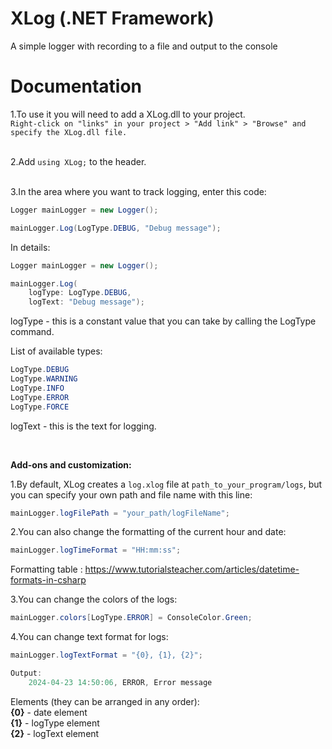 # XLog (.NET Framework)
A simple logger with recording to a file and output to the console

# Documentation
1.To use it you will need to add a XLog.dll to your project.<br>
`Right-click on "links" in your project > "Add link" > "Browse" and specify the XLog.dll file.`<br><br>

2.Add ```using XLog;``` to the header.<br><br>

3.In the area where you want to track logging, enter this code:

```C#
Logger mainLogger = new Logger();

mainLogger.Log(LogType.DEBUG, "Debug message");

```

In details:

```C#
Logger mainLogger = new Logger();

mainLogger.Log(
    logType: LogType.DEBUG, 
    logText: "Debug message");

```
logType - this is a constant value that you can take by calling the LogType command.

List of available types:
```C#
LogType.DEBUG
LogType.WARNING
LogType.INFO
LogType.ERROR
LogType.FORCE
```

logText - this is the text for logging.<br>

<br>

**Add-ons and customization:**<br>

1.By default, XLog creates a `log.xlog` file at `path_to_your_program/logs`, but you can specify your own path and file name with this line:
```C#
mainLogger.logFilePath = "your_path/logFileName";
```

2.You can also change the formatting of the current hour and date:
```C#
mainLogger.logTimeFormat = "HH:mm:ss";
```
Formatting table : https://www.tutorialsteacher.com/articles/datetime-formats-in-csharp

3.You can change the colors of the logs:

```C#
mainLogger.colors[LogType.ERROR] = ConsoleColor.Green;
```

4.You can change text format for logs:

```C#
mainLogger.logTextFormat = "{0}, {1}, {2}";

Output:
    2024-04-23 14:50:06, ERROR, Error message
```
Elements (they can be arranged in any order):<br>
**{0}** - date element<br>
**{1}** - logType element<br>
**{2}** - logText element<br>
